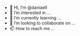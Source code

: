 - 👋 Hi, I’m @daniaell
- 👀 I’m interested in ...
- 🌱 I’m currently learning ...
- 💞️ I’m looking to collaborate on ...
- 📫 How to reach me ...

<!---
daniaell/daniaell is a ✨ special ✨ repository because its `README.md` (this file) appears on your GitHub profile.
You can click the Preview link to take a look at your changes.
--->
